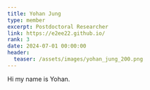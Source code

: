 ```yaml
---
title: Yohan Jung
type: member
excerpt: Postdoctoral Researcher
link: https://e2ee22.github.io/
rank: 3
date: 2024-07-01 00:00:00
header:
  teaser: /assets/images/yohan_jung_200.png
---
```


Hi my name is Yohan.
